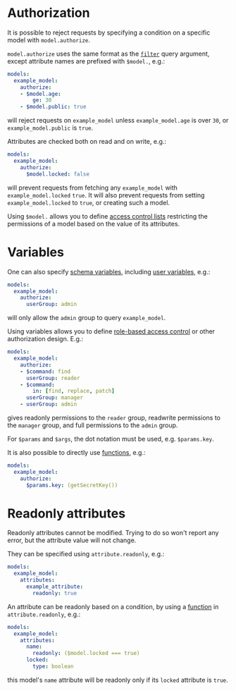 # Authorization

It is possible to reject requests by specifying a condition on a specific model
with `model.authorize`.

`model.authorize` uses the same format as the [`filter`](filtering.md) query
argument, except attribute names are prefixed with `$model.`, e.g.:

```yml
models:
  example_model:
    authorize:
    - $model.age:
        ge: 30
    - $model.public: true
```

will reject requests on `example_model` unless `example_model.age` is over `30`,
or `example_model.public` is `true`.

Attributes are checked both on read and on write, e.g.:

```yml
models:
  example_model:
    authorize:
      $model.locked: false
```

will prevent requests from fetching any `example_model` with
`example_model.locked` `true`. It will also prevent requests from setting
`example_model.locked` to `true`, or creating such a model.

Using `$model.` allows you to define
[access control lists](https://en.wikipedia.org/wiki/Access_control_list)
restricting the permissions of a model based on the value of its attributes.

# Variables

One can also specify
[schema variables](functions.md#schema-functions-variables), including
[user variables](functions.md#user-variables), e.g.:

```yml
models:
  example_model:
    authorize:
      userGroup: admin
```

will only allow the `admin` group to query `example_model`.

Using variables allows you to define
[role-based access control](https://en.wikipedia.org/wiki/Role-based_access_control) or other
authorization design. E.g.:

```yml
models:
  example_model:
    authorize:
    - $command: find
      userGroup: reader
    - $command:
        in: [find, replace, patch]
      userGroup: manager
    - userGroup: admin
```

gives readonly permissions to the `reader` group, readwrite permissions
to the `manager` group, and full permissions to the `admin` group.

For `$params` and `$args`, the dot notation must be used, e.g. `$params.key`.

It is also possible to directly use [functions](functions.md), e.g.:

```yml
models:
  example_model:
    authorize:
      $params.key: (getSecretKey())
```

# Readonly attributes

Readonly attributes cannot be modified.
Trying to do so won't report any error, but the attribute value will not change.

They can be specified using `attribute.readonly`, e.g.:

```yml
models:
  example_model:
    attributes:
      example_attribute:
        readonly: true
```

An attribute can be readonly based on a condition, by using a
[function](function.md) in `attribute.readonly`, e.g.:

```yml
models:
  example_model:
    attributes:
      name:
        readonly: ($model.locked === true)
      locked:
        type: boolean
```

this model's `name` attribute will be readonly only if its `locked` attribute is
`true`.

